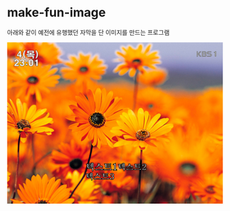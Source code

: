 # make-fun-image
아래와 같이 예전에 유행했던 자막을 단 이미지를 만드는 프로그램

<img src="https://github.com/yebgi83/make-fun-image/blob/master/MakeFunImage/bin/Release/e0625cfd-be2b-4f9c-8d68-89f2ff15effe.png"/>
